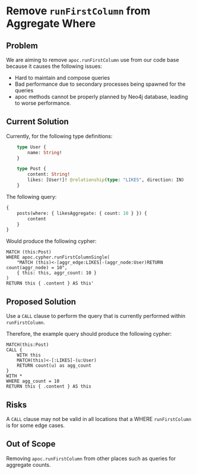 # Remove `runFirstColumn` from Aggregate Where

## Problem

We are aiming to remove `apoc.runFirstColumn` use from our code base because it causes the following issues:
* Hard to maintain and compose queries
* Bad performance due to secondary processes being spawned for the queries
* apoc methods cannot be properly planned by Neo4j database, leading to worse performance.

## Current Solution

Currently, for the following type definitions:

```graphql
    type User {
        name: String!
    }

    type Post {
        content: String!
        likes: [User!]! @relationship(type: "LIKES", direction: IN)
    }
```

The following query:

```graphql
{
	posts(where: { likesAggregate: { count: 10 } }) {
		content
	}
}
```

Would produce the following cypher:

```cypher
MATCH (this:Post)
WHERE apoc.cypher.runFirstColumnSingle(
    "MATCH (this)<-[aggr_edge:LIKES]-(aggr_node:User)RETURN count(aggr_node) = 10",
    { this: this, aggr_count: 10 }
)
RETURN this { .content } AS this'
```

## Proposed Solution

Use a `CALL` clause to perform the query that is currently performed within `runFirstColumn`.

Therefore, the example query should produce the following cypher:

```cypher
MATCH(this:Post)
CALL {
    WITH this
    MATCH(this)<-[:LIKES]-(u:User)
    RETURN count(u) as agg_count
}
WITH *
WHERE agg_count = 10
RETURN this { .content } AS this
```

## Risks

A `CALL` clause may not be valid in all locations that a WHERE `runFirstColumn` is for some edge cases.

## Out of Scope

Removing `apoc.runFirstColumn` from other places such as queries for aggregate counts.
